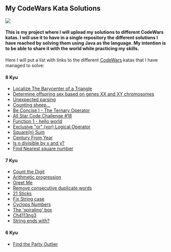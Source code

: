 ## My CodeWars Kata Solutions

<img src="https://www.codewars.com/users/QuimCrous/badges/large"/>

#### This is my project where I will upload my solutions to different CodeWars katas. I will use it to have in a single repository the different solutions I have reached by solving them using Java as the language. My intention is to be able to share it with the world while practicing my skills.


Here I will put a list with links to the different <a href="https://www.codewars.com">CodeWars</a> katas that I have managed to solve:

#### 8 Kyu

<ul>
    <li><a href="https://www.codewars.com/kata/5601c5f6ba804403c7000004">Localize The Barycenter of a Triangle</a></li>
    <li><a href="https://www.codewars.com/kata/56530b444e831334c0000020">Determine offspring sex based on genes XX and XY chromosomes</a></li>
    <li><a href="https://www.codewars.com/kata/54fdaa4a50f167b5c000005f">Unexpected parsing</a></li>
    <li><a href="https://www.codewars.com/kata/54edbc7200b811e956000556">Counting sheep...</a></li>
    <li><a href="https://www.codewars.com/kata/56f3f6a82010832b02000f38/java">Be Concise I - The Ternary Operator</a></li>
    <li><a href="https://www.codewars.com/kata/5865918c6b569962950002a1/java">All Star Code Challenge #18</a></li>
    <li><a href="https://www.codewars.com/kata/523b4ff7adca849afe000035/java">Function 1 - hello world</a></li>
    <li><a href="https://www.codewars.com/kata/56fa3c5ce4d45d2a52001b3c/java">Exclusive "or" (xor) Logical Operator</a></li>
    <li><a href="https://www.codewars.com/kata/515e271a311df0350d00000f/java">Square(n) Sum</a></li>
    <li><a href="https://www.codewars.com/kata/5a3fe3dde1ce0e8ed6000097/java">Century From Year</a></li>
    <li><a href="https://www.codewars.com/kata/5545f109004975ea66000086/java">Is n divisible by x and y?</a></li>
    <li><a href="https://www.codewars.com/kata/5a805d8cafa10f8b930005ba/java">Find Nearest square number</a></li>
</ul>

#### 7 Kyu

<ul>
    <li><a href="https://www.codewars.com/kata/566fc12495810954b1000030">Count the Digit</a></li>
    <li><a href="https://www.codewars.com/kata/55caf1fd8063ddfa8e000018/train/java">Arithmetic progression</a></li>
    <li><a href="https://www.codewars.com/kata/535474308bb336c9980006f2/java">Greet Me</a></li>
    <li><a href="https://www.codewars.com/kata/5b39e91ee7a2c103300018b3/java">Remove consecutive duplicate words</a></li>
    <li><a href="https://www.codewars.com/kata/5866a58b9cbc02c4f8000cac/java">21 Sticks</a></li>
    <li><a href="https://www.codewars.com/kata/5b180e9fedaa564a7000009a/java">Fix String case</a></li>
    <li><a href="https://www.codewars.com/kata/56b0bc0826814364a800005a/java">Cyclops Numbers</a></li>
    <li><a href="https://www.codewars.com/kata/63b84f54693cb10065687ae5/java">The 'spiraling' box</a></li>
    <li><a href="https://www.codewars.com/kata/59e9f404fc3c49ab24000112/java">Ch4113ng3</a></li>
    <li><a href="https://www.codewars.com/kata/51f2d1cafc9c0f745c00037d/java">String ends with?</a></li>
</ul>

#### 6 Kyu

<ul>
    <li><a href="https://www.codewars.com/kata/5526fc09a1bbd946250002dc/java">Find the Party Outlier</a></li>
</ul>